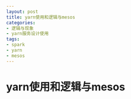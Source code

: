 ```yaml
---
layout: post
title: yarn使用和逻辑与mesos
categories:
- 逻辑与现象
- yarn服务设计使用
tags:
- spark
- yarn
- mesos
---
```



 yarn使用和逻辑与mesos
============
